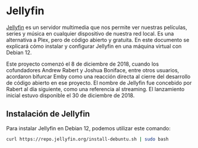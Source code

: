 # Jellyfin

[Jellyfin](https://jellyfin.org/docs/) es un servidor multimedia que nos permite ver nuestras películas, series y música en cualquier dispositivo de nuestra red local. Es una alternativa a Plex, pero de código abierto y gratuita. En este documento se explicará cómo instalar y configurar Jellyfin en una máquina virtual con Debian 12.

Este proyecto comenzó el 8 de diciembre de 2018, cuando los cofundadores Andrew Rabert y Joshua Boniface, entre otros usuarios, acordaron bifurcar Emby como una reacción directa al cierre del desarrollo de código abierto en ese proyecto. El nombre de Jellyfin fue concebido por Rabert al día siguiente, como una referencia al streaming. El lanzamiento inicial estuvo disponible el 30 de diciembre de 2018.

## Instalación de Jellyfin

Para instalar Jellyfin en Debian 12, podemos utilizar este comando:

```bash
curl https://repo.jellyfin.org/install-debuntu.sh | sudo bash
```


